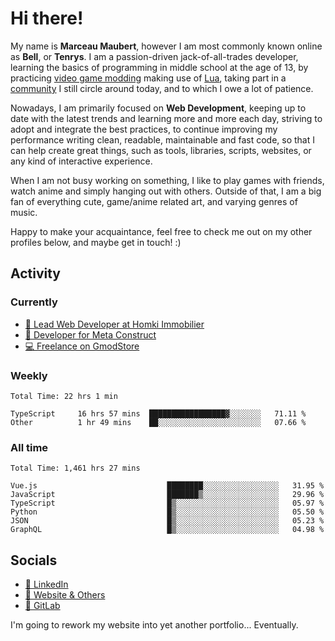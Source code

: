 # Hi there!

My name is **Marceau Maubert**, however I am most commonly known online as **Bell**, or **Tenrys**. I am a passion-driven jack-of-all-trades developer, learning the basics of programming in middle school at the age of 13, by practicing [video game modding](https://garrysmod.com) making use of [Lua](https://lua.org), taking part in a [community](https://metastruct.net) I still circle around today, and to which I owe a lot of patience.

Nowadays, I am primarily focused on **Web Development**, keeping up to date with the latest trends and learning more and more each day, striving to adopt  and integrate the best practices, to continue improving my performance writing clean, readable, maintainable and fast code, so that I can help create great things, such as tools, libraries, scripts, websites, or any kind of interactive experience.

When I am not busy working on something, I like to play games with friends, watch anime and simply hanging out with others. Outside of that, I am a big fan of everything cute, game/anime related art, and varying genres of music.

Happy to make your acquaintance, feel free to check me out on my other profiles below, and maybe get in touch! :)

## Activity

### Currently

- [🏢 Lead Web Developer at Homki Immobilier](https://homki-immobilier.com)
- [🎈 Developer for Meta Construct](https://metastruct.net)
- [💻 Freelance on GmodStore](https://www.gmodstore.com/users/Tenrys)

### Weekly
<!--START_SECTION:wakaWeekly-->

```text
Total Time: 22 hrs 1 min

TypeScript     16 hrs 57 mins  █████████████████▓░░░░░░░   71.11 %
Other          1 hr 49 mins    ██░░░░░░░░░░░░░░░░░░░░░░░   07.66 %
```

<!--END_SECTION:wakaWeekly-->

### All time
<!--START_SECTION:wakaTotal-->

```text
Total Time: 1,461 hrs 27 mins

Vue.js                             ████████░░░░░░░░░░░░░░░░░   31.95 %
JavaScript                         ███████▒░░░░░░░░░░░░░░░░░   29.96 %
TypeScript                         █▒░░░░░░░░░░░░░░░░░░░░░░░   05.97 %
Python                             █▒░░░░░░░░░░░░░░░░░░░░░░░   05.50 %
JSON                               █▒░░░░░░░░░░░░░░░░░░░░░░░   05.23 %
GraphQL                            █▒░░░░░░░░░░░░░░░░░░░░░░░   04.98 %
```

<!--END_SECTION:wakaTotal-->

## Socials

- [👔 LinkedIn](https://www.linkedin.com/in/marceau-maubert)
- [🔗 Website & Others](https://bell.moe)
- [🦊 GitLab](https://gitlab.com/Tenrys)

I'm going to rework my website into yet another portfolio... Eventually.
